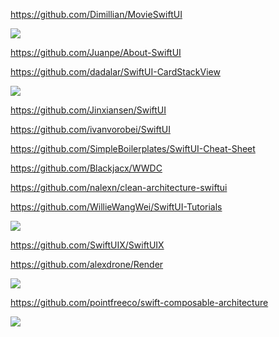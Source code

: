 https://github.com/Dimillian/MovieSwiftUI

![](https://github.com/Dimillian/MovieSwiftUI/raw/master/images/MovieSwiftUI_promo_new.png?)

https://github.com/Juanpe/About-SwiftUI

https://github.com/dadalar/SwiftUI-CardStackView

![](https://github.com/dadalar/SwiftUI-CardStackView/raw/master/Example/example.gif?raw=true)

https://github.com/Jinxiansen/SwiftUI

https://github.com/ivanvorobei/SwiftUI

https://github.com/SimpleBoilerplates/SwiftUI-Cheat-Sheet

https://github.com/Blackjacx/WWDC

https://github.com/nalexn/clean-architecture-swiftui

https://github.com/WillieWangWei/SwiftUI-Tutorials

![](https://github.com/WillieWangWei/SwiftUI-Tutorials/raw/master/preview-iOS.gif)

https://github.com/SwiftUIX/SwiftUIX

https://github.com/alexdrone/Render

![](https://github.com/alexdrone/Render/raw/master/docs/assets/screen_2.png)

https://github.com/pointfreeco/swift-composable-architecture

![](https://camo.githubusercontent.com/e94db4a20fe650c6a27d45d2c2837731b408ee22/68747470733a2f2f6433726363646e33337274387a652e636c6f756466726f6e742e6e65742f636f6d706f7361626c652d6172636869746563747572652f64656d6f732e706e67)



